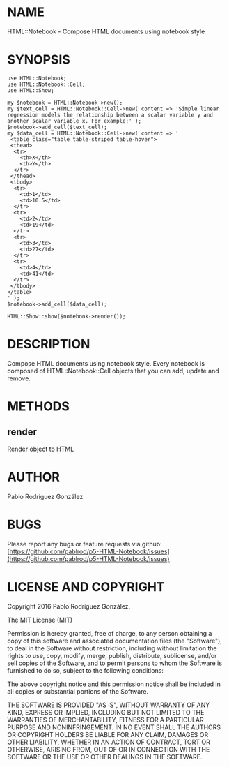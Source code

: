 # NAME

HTML::Notebook - Compose HTML documents using notebook style

# SYNOPSIS

    use HTML::Notebook;
    use HTML::Notebook::Cell;
    use HTML::Show;
    
    my $notebook = HTML::Notebook->new();
    my $text_cell = HTML::Notebook::Cell->new( content => 'Simple linear regression models the relationship between a scalar variable y and another scalar variable x. For example:' );
    $notebook->add_cell($text_cell);
    my $data_cell = HTML::Notebook::Cell->new( content => '
     <table class="table table-striped table-hover">
     <thead>
      <tr>
        <th>X</th>
        <th>Y</th>
      </tr>
     </thead>
     <tbody>
      <tr>
        <td>1</td>
        <td>10.5</td>
      </tr>
      <tr>
        <td>2</td>
        <td>19</td>
      </tr>
      <tr>
        <td>3</td>
        <td>27</td>
      </tr>
      <tr>
        <td>4</td>
        <td>41</td>
      </tr>
     </tbody>
    </table> 
    ' );
    $notebook->add_cell($data_cell);
    
    HTML::Show::show($notebook->render());

# DESCRIPTION

Compose HTML documents using notebook style. Every notebook is composed of HTML::Notebook::Cell objects that you can add, update and remove.

# METHODS

## render

Render object to HTML

# AUTHOR

Pablo Rodríguez González

# BUGS

Please report any bugs or feature requests via github: [https://github.com/pablrod/p5-HTML-Notebook/issues](https://github.com/pablrod/p5-HTML-Notebook/issues)

# LICENSE AND COPYRIGHT

Copyright 2016 Pablo Rodríguez González.

The MIT License (MIT)

Permission is hereby granted, free of charge, to any person obtaining a copy of this software and associated documentation files (the "Software"), to deal in the Software without restriction, including without limitation the rights to use, copy, modify, merge, publish, distribute, sublicense, and/or sell copies of the Software, and to permit persons to whom the Software is furnished to do so, subject to the following conditions:

The above copyright notice and this permission notice shall be included in all copies or substantial portions of the Software.

THE SOFTWARE IS PROVIDED "AS IS", WITHOUT WARRANTY OF ANY KIND, EXPRESS OR IMPLIED, INCLUDING BUT NOT LIMITED TO THE WARRANTIES OF MERCHANTABILITY, FITNESS FOR A PARTICULAR PURPOSE AND NONINFRINGEMENT. IN NO EVENT SHALL THE AUTHORS OR COPYRIGHT HOLDERS BE LIABLE FOR ANY CLAIM, DAMAGES OR OTHER LIABILITY, WHETHER IN AN ACTION OF CONTRACT, TORT OR OTHERWISE, ARISING FROM, OUT OF OR IN CONNECTION WITH THE SOFTWARE OR THE USE OR OTHER DEALINGS IN THE SOFTWARE.
